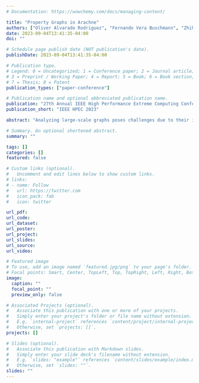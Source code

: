 ```yaml
---
# Documentation: https://wowchemy.com/docs/managing-content/

title: "Property Graphs in Arachne"
authors: ["Oliver Alvarado Rodriguez", "Fernando Vera Buschmann", "Zhihui Du", "David Bader"]
date: 2023-09-04T13:41:35-04:00
doi: ""

# Schedule page publish date (NOT publication's date).
publishDate: 2023-09-04T13:41:35-04:00

# Publication type.
# Legend: 0 = Uncategorized; 1 = Conference paper; 2 = Journal article;
# 3 = Preprint / Working Paper; 4 = Report; 5 = Book; 6 = Book section;
# 7 = Thesis; 8 = Patent
publication_types: ["paper-conference"]

# Publication name and optional abbreviated publication name.
publication: "27th Annual IEEE High Performance Extreme Computing Conference"
publication_short: "IEEE HPEC 2023"

abstract: "Analyzing large-scale graphs poses challenges due to their increasing size and the demand for interactive and user-friendly analytics tools. These graphs arise from various domains, including cybersecurity, social sciences, health sciences, and network sciences, where networks can represent interactions between humans, neurons in the brain, or malicious flows in a network. Exploring these large graphs is crucial for revealing hidden structures and metrics that are not easily computable without parallel computing. Currently, Python users can leverage the open-source Arkouda framework to efficiently execute Pandas and NumPy-related tasks on thousands of cores. To address large-scale graph analysis, Arachne, an extension to Arkouda, enables easy transformation of Arkouda dataframes into graphs. This paper proposes and evaluates three distributable data structures for property graphs, implemented in Chapel, that are integrated into Arachne. Enriching Arachne with support for property graphs will empower data scientists to extend their analysis to new problem domains. Property graphs present additional complexities, requiring efficient storage for extra information on vertices and edges, such as labels, relationships, and properties."

# Summary. An optional shortened abstract.
summary: ""

tags: []
categories: []
featured: false

# Custom links (optional).
#   Uncomment and edit lines below to show custom links.
# links:
# - name: Follow
#   url: https://twitter.com
#   icon_pack: fab
#   icon: twitter

url_pdf:
url_code:
url_dataset:
url_poster:
url_project:
url_slides:
url_source:
url_video:

# Featured image
# To use, add an image named `featured.jpg/png` to your page's folder. 
# Focal points: Smart, Center, TopLeft, Top, TopRight, Left, Right, BottomLeft, Bottom, BottomRight.
image:
  caption: ""
  focal_point: ""
  preview_only: false

# Associated Projects (optional).
#   Associate this publication with one or more of your projects.
#   Simply enter your project's folder or file name without extension.
#   E.g. `internal-project` references `content/project/internal-project/index.md`.
#   Otherwise, set `projects: []`.
projects: []

# Slides (optional).
#   Associate this publication with Markdown slides.
#   Simply enter your slide deck's filename without extension.
#   E.g. `slides: "example"` references `content/slides/example/index.md`.
#   Otherwise, set `slides: ""`.
slides: ""
---
```

